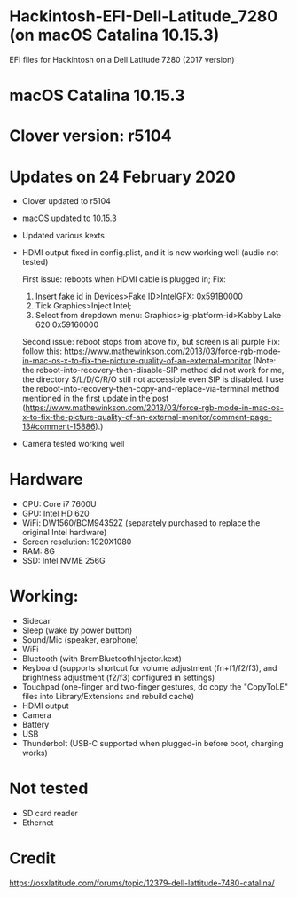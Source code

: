 # Hackintosh-EFI-Dell-Latitude_7280 (on macOS Catalina 10.15.3)
EFI files for Hackintosh on a Dell Latitude 7280 (2017 version)

# macOS Catalina 10.15.3
# Clover version: r5104

# Updates on 24 February 2020

- Clover updated to r5104
- macOS updated to 10.15.3
- Updated various kexts
- HDMI output fixed in config.plist, and it is now working well (audio not tested)
 
  First issue: reboots when HDMI cable is plugged in;
  Fix: 
  1) Insert fake id in Devices>Fake ID>IntelGFX: 0x591B0000
  2) Tick Graphics>Inject Intel;
  3) Select from dropdown menu: Graphics>ig-platform-id>Kabby Lake 620 0x59160000
  
  Second issue: reboot stops from above fix, but screen is all purple
  Fix:  
  follow this: https://www.mathewinkson.com/2013/03/force-rgb-mode-in-mac-os-x-to-fix-the-picture-quality-of-an-external-monitor
  (Note: the reboot-into-recovery-then-disable-SIP method did not work for me, the directory S/L/D/C/R/O still not accessible even SIP is disabled. I use the reboot-into-recovery-then-copy-and-replace-via-terminal method mentioned in the first update in the post (https://www.mathewinkson.com/2013/03/force-rgb-mode-in-mac-os-x-to-fix-the-picture-quality-of-an-external-monitor/comment-page-13#comment-15886).)
  
- Camera tested working well

# Hardware

- CPU: Core i7 7600U
- GPU: Intel HD 620
- WiFi: DW1560/BCM94352Z (separately purchased to replace the original Intel hardware)
- Screen resolution: 1920X1080
- RAM: 8G
- SSD: Intel NVME 256G

# Working:

- Sidecar
- Sleep (wake by power button)
- Sound/Mic (speaker, earphone)
- WiFi
- Bluetooth (with BrcmBluetoothInjector.kext)
- Keyboard (supports shortcut for volume adjustment (fn+f1/f2/f3), and brightness adjustment (f2/f3) configured in settings)
- Touchpad (one-finger and two-finger gestures, do copy the "CopyToLE" files into Library/Extensions and rebuild cache)
- HDMI output
- Camera
- Battery
- USB
- Thunderbolt (USB-C supported when plugged-in before boot, charging works)

# Not tested

- SD card reader
- Ethernet

# Credit
https://osxlatitude.com/forums/topic/12379-dell-lattitude-7480-catalina/
